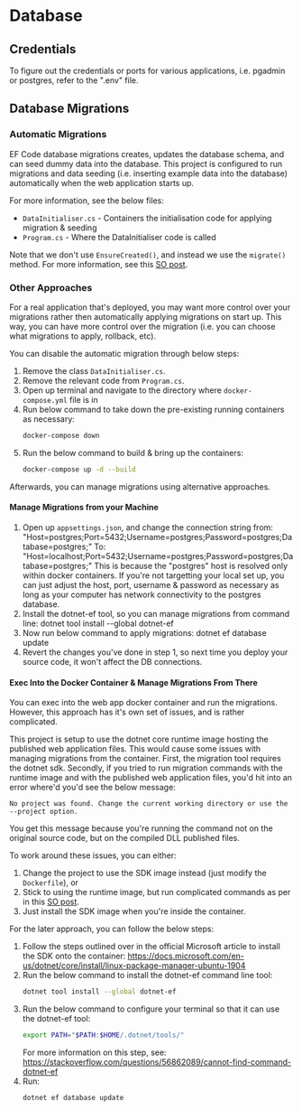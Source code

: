 # Database

## Credentials

To figure out the credentials or ports for various applications, i.e. pgadmin or postgres, refer to the ".env" file.

## Database Migrations

### Automatic Migrations

EF Code database migrations creates, updates the database schema, and can seed dummy data into the database. This project is configured to run migrations and data seeding (i.e. inserting example data into the database) automatically when the web application starts up.

For more information, see the below files:
* `DataInitialiser.cs` - Containers the initialisation code for applying migration & seeding
* `Program.cs` - Where the DataInitialiser code is called

Note that we don't use `EnsureCreated()`, and instead we use the `migrate()` method. For more information, see this [SO post](https://thedatafarm.com/data-access/ef7-ensurecreated-vs-migrate-methods/).

### Other Approaches

For a real application that's deployed, you may want more control over your migrations rather then automatically applying migrations on start up. This way, you can have more control over the migration (i.e. you can choose what migrations to apply, rollback, etc).

You can disable the automatic migration through below steps:
1. Remove the class `DataInitialiser.cs`.
2. Remove the relevant code from `Program.cs`.
3. Open up terminal and navigate to the directory
   where `docker-compose.yml` file is in
4. Run below command to take down the pre-existing running
   containers as necessary:
   ```bash
   docker-compose down
   ```
5. Run the below command to build & bring up the containers:
   ```bash
   docker-compose up -d --build
   ```

Afterwards, you can manage migrations using alternative approaches.

#### Manage Migrations from your Machine

1. Open up `appsettings.json`, and change the connection
   string from:
     "Host=postgres;Port=5432;Username=postgres;Password=postgres;Database=postgres;"
   To:
     "Host=localhost;Port=5432;Username=postgres;Password=postgres;Database=postgres;"
   This is because the "postgres" host is resolved only within docker containers.
   If you're not targetting your local set up, you can just adjust
   the host, port, username & password as necessary as long as your
   computer has network connectivity to the postgres database.
2. Install the dotnet-ef tool, so you can manage migrations from command line:
     dotnet tool install --global dotnet-ef
3. Now run below command to apply migrations:
     dotnet ef database update
4. Revert the changes you've done in step 1, so next time you
   deploy your source code, it won't affect the DB connections.


#### Exec Into the Docker Container & Manage Migrations From There

You can exec into the web app docker container and run the migrations. However, this approach has it's own set of issues, and is rather complicated.

This project is setup to use the dotnet core runtime image hosting the published web application files. This would cause some issues with managing migrations from the container. First, the migration tool requires the dotnet sdk. Secondly, if you tried to run migration commands with the runtime image and with the published web application files, you'd hit into an error where'd you'd see the below message:
```
No project was found. Change the current working directory or use the --project option.
```

You get this message because you're running the command not on the original source code, but on the compiled DLL published files.

To work around these issues, you can either:
1. Change the project to use the SDK image instead (just modify the `Dockerfile`), or
2. Stick to using the runtime image, but run complicated commands as per in this [SO post](https://stackoverflow.com/questions/40084260/ef-core-running-migrations-without-sources-equivalent-of-ef6s-migrate-exe).
3. Just install the SDK image when you're inside the container.

For the later approach, you can follow the below steps:

1. Follow the steps outlined over in the official Microsoft article to install the SDK onto the container:
     https://docs.microsoft.com/en-us/dotnet/core/install/linux-package-manager-ubuntu-1904
2. Run the below command to install the dotnet-ef command line tool:
   ```bash
   dotnet tool install --global dotnet-ef
   ```
3. Run the below command to configure your terminal
   so that it can use the dotnet-ef tool:
   ```bash
   export PATH="$PATH:$HOME/.dotnet/tools/"
   ```
   For more information on this step, see:
     https://stackoverflow.com/questions/56862089/cannot-find-command-dotnet-ef
4. Run:
   ```bash
   dotnet ef database update
   ```